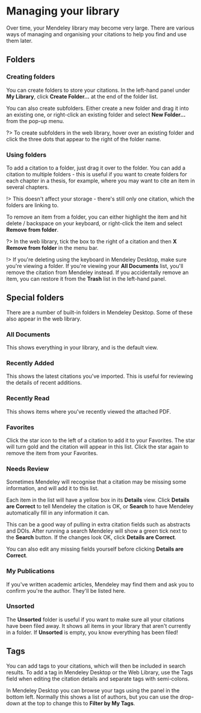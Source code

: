 # Managing your library

Over time, your Mendeley library may become very large. There are various ways of managing and organising your citations to help you find and use them later.

## Folders

### Creating folders

You can create folders to store your citations. In the left-hand panel under **My Library**, click **Create Folder...** at the end of the folder list.

You can also create subfolders. Either create a new folder and drag it into an existing one, or right-click an existing folder and select **New Folder...** from the pop-up menu.

?> To create subfolders in the web library, hover over an existing folder and click the three dots that appear to the right of the folder name.

### Using folders

To add a citation to a folder, just drag it over to the folder. You can add a citation to multiple folders - this is useful if you want to create folders for each chapter in a thesis, for example, where you may want to cite an item in several chapters.

!> This doesn't affect your storage - there's still only one citation, which the folders are linking to.

To remove an item from a folder, you can either highlight the item and hit delete / backspace on your keyboard, or right-click the item and select **Remove from folder**.

?> In the web library, tick the box to the right of a citation and then **X Remove from folder** in the menu bar.

!> If you're deleting using the keyboard in Mendeley Desktop, make sure you're viewing a folder. If you're viewing your **All Documents** list, you'll remove the citation from Mendeley instead. If you accidentally remove an item, you can restore it from the **Trash** list in the left-hand panel.

## Special folders

There are a number of built-in folders in Mendeley Desktop. Some of these also appear in the web library.

### All Documents

This shows everything in your library, and is the default view.

### Recently Added

This shows the latest citations you've imported. This is useful for reviewing the details of recent additions.

### Recently Read

This shows items where you've recently viewed the attached PDF.

### Favorites

Click the star icon to the left of a citation to add it to your Favorites. The star will turn gold and the citation will appear in this list. Click the star again to remove the item from your Favorites.

### Needs Review

Sometimes Mendeley will recognise that a citation may be missing some information, and will add it to this list.

Each item in the list will have a yellow box in its **Details** view. Click **Details are Correct** to tell Mendeley the citation is OK, or **Search** to have Mendeley automatically fill in any information it can.

This can be a good way of pulling in extra citation fields such as abstracts and DOIs. After running a search Mendeley will show a green tick next to the **Search** button. If the changes look OK, click **Details are Correct**.

You can also edit any missing fields yourself before clicking **Details are Correct**.

### My Publications

If you've written academic articles, Mendeley may find them and ask you to confirm you're the author. They'll be listed here.

### Unsorted

The **Unsorted** folder is useful if you want to make sure all your citations have been filed away. It shows all items in your library that aren't currently in a folder. If **Unsorted** is empty, you know everything has been filed!

## Tags

You can add tags to your citations, which will then be included in search results. To add a tag in Mendeley Desktop or the Web Library, use the Tags field when editing the citation details and separate tags with semi-colons.

In Mendeley Desktop you can browse your tags using the panel in the bottom left. Normally this shows a list of authors, but you can use the drop-down at the top to change this to **Filter by My Tags**.
